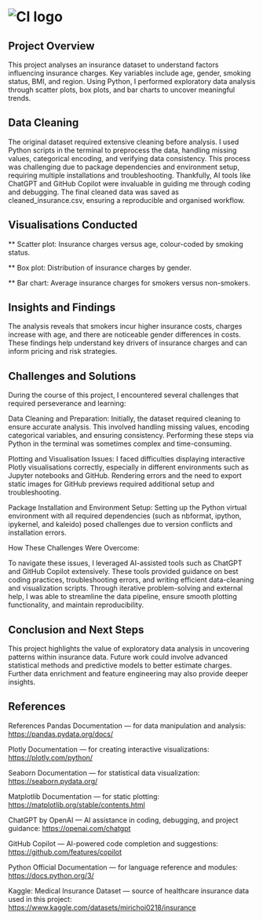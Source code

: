 # ![CI logo](https://codeinstitute.s3.amazonaws.com/fullstack/ci_logo_small.png)

## Project Overview

This project analyses an insurance dataset to understand factors influencing insurance charges. Key variables include age, gender, smoking status, BMI, and region. Using Python, I performed exploratory data analysis through scatter plots, box plots, and bar charts to uncover meaningful trends.

## Data Cleaning

The original dataset required extensive cleaning before analysis. I used Python scripts in the terminal to preprocess the data, handling missing values, categorical encoding, and verifying data consistency. This process was challenging due to package dependencies and environment setup, requiring multiple installations and troubleshooting. Thankfully, AI tools like ChatGPT and GitHub Copilot were invaluable in guiding me through coding and debugging. The final cleaned data was saved as cleaned_insurance.csv, ensuring a reproducible and organised workflow.

## Visualisations Conducted

** Scatter plot: Insurance charges versus age, colour-coded by smoking status.

** Box plot: Distribution of insurance charges by gender.

** Bar chart: Average insurance charges for smokers versus non-smokers.

## Insights and Findings

The analysis reveals that smokers incur higher insurance costs, charges increase with age, and there are noticeable gender differences in costs. These findings help understand key drivers of insurance charges and can inform pricing and risk strategies.

## Challenges and Solutions

During the course of this project, I encountered several challenges that required perseverance and learning:

Data Cleaning and Preparation:
Initially, the dataset required cleaning to ensure accurate analysis. This involved handling missing values, encoding categorical variables, and ensuring consistency. Performing these steps via Python in the terminal was sometimes complex and time-consuming.

Plotting and Visualisation Issues:
I faced difficulties displaying interactive Plotly visualisations correctly, especially in different environments such as Jupyter notebooks and GitHub. Rendering errors and the need to export static images for GitHub previews required additional setup and troubleshooting.

Package Installation and Environment Setup:
Setting up the Python virtual environment with all required dependencies (such as nbformat, ipython, ipykernel, and kaleido) posed challenges due to version conflicts and installation errors.

How These Challenges Were Overcome:

To navigate these issues, I leveraged AI-assisted tools such as ChatGPT and GitHub Copilot extensively. These tools provided guidance on best coding practices, troubleshooting errors, and writing efficient data-cleaning and visualization scripts. Through iterative problem-solving and external help, I was able to streamline the data pipeline, ensure smooth plotting functionality, and maintain reproducibility.

## Conclusion and Next Steps

This project highlights the value of exploratory data analysis in uncovering patterns within insurance data. Future work could involve advanced statistical methods and predictive models to better estimate charges. Further data enrichment and feature engineering may also provide deeper insights.

## References

References
Pandas Documentation — for data manipulation and analysis:
https://pandas.pydata.org/docs/

Plotly Documentation — for creating interactive visualizations:
https://plotly.com/python/

Seaborn Documentation — for statistical data visualization:
https://seaborn.pydata.org/

Matplotlib Documentation — for static plotting:
https://matplotlib.org/stable/contents.html

ChatGPT by OpenAI — AI assistance in coding, debugging, and project guidance:
https://openai.com/chatgpt

GitHub Copilot — AI-powered code completion and suggestions:
https://github.com/features/copilot

Python Official Documentation — for language reference and modules:
https://docs.python.org/3/

Kaggle: Medical Insurance Dataset — source of healthcare insurance data used in this project:
https://www.kaggle.com/datasets/mirichoi0218/insurance